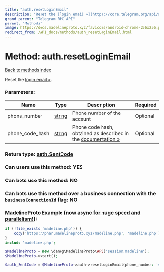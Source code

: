 ```yaml
---
title: "auth.resetLoginEmail"
description: "Reset the [login email »](https://core.telegram.org/api/auth#email-verification)."
grand_parent: "Telegram RPC API"
parent: "Methods"
image: https://docs.madelineproto.xyz/favicons/android-chrome-256x256.png
redirect_from: /API_docs/methods/auth_resetLoginEmail.html
---
```

# Method: auth.resetLoginEmail
[Back to methods index](index.html)



Reset the [login email »](https://core.telegram.org/api/auth#email-verification).

### Parameters:

| Name     |    Type       | Description | Required |
|----------|---------------|-------------|----------|
|phone\_number|[string](/API_docs/types/string.html) | Phone number of the account | Optional|
|phone\_code\_hash|[string](/API_docs/types/string.html) | Phone code hash, obtained as described in the [documentation »](https://core.telegram.org/api/auth) | Optional|


### Return type: [auth.SentCode](/API_docs/types/auth.SentCode.html)

### Can users use this method: **YES**


### Can bots use this method: **NO**


### Can bots use this method over a business connection with the `businessConnectionId` flag: **NO**


### MadelineProto Example ([now async for huge speed and parallelism!](https://docs.madelineproto.xyz/docs/ASYNC.html)):


```php
if (!file_exists('madeline.php')) {
    copy('https://phar.madelineproto.xyz/madeline.php', 'madeline.php');
}
include 'madeline.php';

$MadelineProto = new \danog\MadelineProto\API('session.madeline');
$MadelineProto->start();

$auth_SentCode = $MadelineProto->auth->resetLoginEmail(phone_number: 'string', phone_code_hash: 'string', );
```

